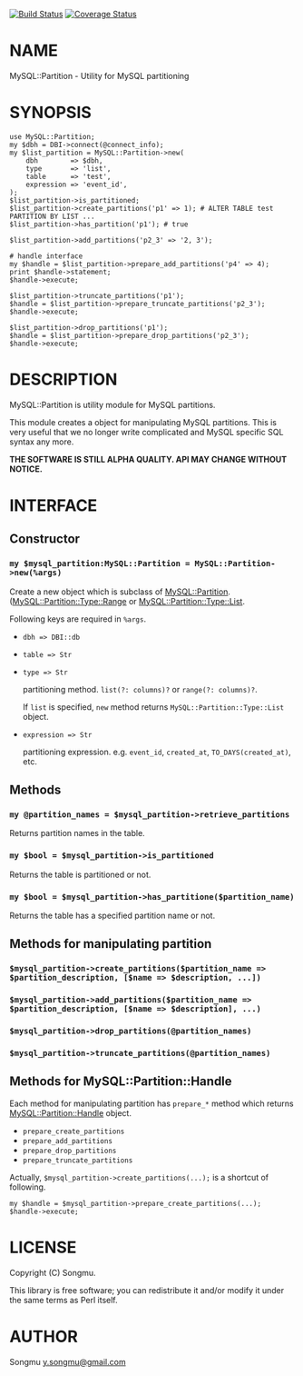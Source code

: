 [![Build Status](https://travis-ci.org/Songmu/p5-MySQL-Partition.svg?branch=master)](https://travis-ci.org/Songmu/p5-MySQL-Partition) [![Coverage Status](https://img.shields.io/coveralls/Songmu/p5-MySQL-Partition/master.svg?style=flat)](https://coveralls.io/r/Songmu/p5-MySQL-Partition?branch=master)
# NAME

MySQL::Partition - Utility for MySQL partitioning

# SYNOPSIS

    use MySQL::Partition;
    my $dbh = DBI->connect(@connect_info);
    my $list_partition = MySQL::Partition->new(
        dbh        => $dbh,
        type       => 'list',
        table      => 'test',
        expression => 'event_id',
    );
    $list_partition->is_partitioned;
    $list_partition->create_partitions('p1' => 1); # ALTER TABLE test PARTITION BY LIST ...
    $list_partition->has_partition('p1'); # true
    
    $list_partition->add_partitions('p2_3' => '2, 3');
    
    # handle interface
    my $handle = $list_partition->prepare_add_partitions('p4' => 4);
    print $handle->statement;
    $handle->execute;
    
    $list_partition->truncate_partitions('p1');
    $handle = $list_partition->prepare_truncate_partitions('p2_3');
    $handle->execute;
    
    $list_partition->drop_partitions('p1');
    $handle = $list_partition->prepare_drop_partitions('p2_3');
    $handle->execute;

# DESCRIPTION

MySQL::Partition is utility module for MySQL partitions.

This module creates a object for manipulating MySQL partitions.
This is very useful that we no longer write complicated and MySQL specific SQL syntax any more.

**THE SOFTWARE IS STILL ALPHA QUALITY. API MAY CHANGE WITHOUT NOTICE.**

# INTERFACE

## Constructor

### `my $mysql_partition:MySQL::Partition = MySQL::Partition->new(%args)`

Create a new object which is subclass of [MySQL::Partition](https://metacpan.org/pod/MySQL::Partition).
([MySQL::Partition::Type::Range](https://metacpan.org/pod/MySQL::Partition::Type::Range) or [MySQL::Partition::Type::List](https://metacpan.org/pod/MySQL::Partition::Type::List).

Following keys are required in `%args`.

- `dbh => DBI::db`
- `table => Str`
- `type => Str`

    partitioning method. `list(?: columns)?` or `range(?: columns)?`.

    If `list` is specified, `new` method returns `MySQL::Partition::Type::List` object.

- `expression => Str`

    partitioning expression. e.g. `event_id`, `created_at`, `TO_DAYS(created_at)`, etc.

## Methods

### `my @partition_names = $mysql_partition->retrieve_partitions`

Returns partition names in the table.

### `my $bool = $mysql_partition->is_partitioned`

Returns the table is partitioned or not.

### `my $bool = $mysql_partition->has_partitione($partition_name)`

Returns the table has a specified partition name or not.

## Methods for manipulating partition

### `$mysql_partition->create_partitions($partition_name => $partition_description, [$name => $description, ...])`

### `$mysql_partition->add_partitions($partition_name => $partition_description, [$name => $description], ...)`

### `$mysql_partition->drop_partitions(@partition_names)`

### `$mysql_partition->truncate_partitions(@partition_names)`

## Methods for MySQL::Partition::Handle

Each method for manipulating partition has `prepare_*` method which returns [MySQL::Partition::Handle](https://metacpan.org/pod/MySQL::Partition::Handle) object.

- `prepare_create_partitions`
- `prepare_add_partitions`
- `prepare_drop_partitions`
- `prepare_truncate_partitions`

Actually, `$mysql_partition->create_partitions(...);` is a shortcut of following.

    my $handle = $mysql_partition->prepare_create_partitions(...);
    $handle->execute;

# LICENSE

Copyright (C) Songmu.

This library is free software; you can redistribute it and/or modify
it under the same terms as Perl itself.

# AUTHOR

Songmu <y.songmu@gmail.com>
